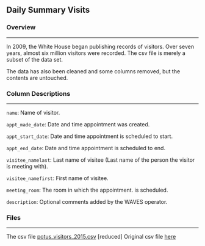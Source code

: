 ## Daily Summary Visits

### Overview
---
In 2009, the White House began publishing records of visitors. Over seven years, almost six million visitors were recorded. The csv file is merely a subset of the data set.

The data has also been cleaned and some columns removed, but the contents are untouched.

### Column Descriptions
---

```name```: Name of visitor.

```appt_made_date```: Date and time appointment was created.

```appt_start_date```: Date and time appointment is scheduled to start.

```appt_end_date```: Date and time appointment is scheduled to end.

```visitee_namelast```: Last name of visitee (Last name of the person the visitor is meeting with).

```visitee_namefirst```: First name of visitee.

```meeting_room```: The room in which the appointment. is scheduled.

```description```: Optional comments added by the WAVES operator.

### Files
---
The csv file [potus_visitors_2015.csv](https://github.com/Imanisima/Data-Analysis/blob/master/DailySummaryVisits/potus_visitors_2015.csv) [reduced]
Original csv file [here](https://obamawhitehouse.archives.gov/briefing-room/disclosures/visitor-records) 
